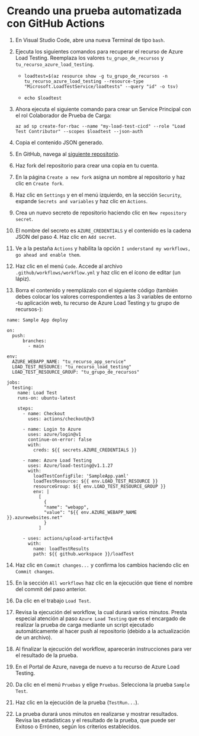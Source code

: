 # Creando una prueba automatizada con GitHub Actions

1. En Visual Studio Code, abre una nueva Terminal de tipo `bash`.

2. Ejecuta los siguientes comandos para recuperar el recurso de Azure Load Testing. Reemplaza los valores `tu_grupo_de_recursos` y `tu_recurso_azure_load_testing`.

    - `loadtest=$(az resource show -g tu_grupo_de_recursos -n tu_recurso_azure_load_testing --resource-type "Microsoft.LoadTestService/loadtests" --query "id" -o tsv)`

    - `echo $loadtest`

3. Ahora ejecuta el siguiente comando para crear un Service Principal con el rol Colaborador de Prueba de Carga:

    `az ad sp create-for-rbac --name "my-load-test-cicd" --role "Load Test Contributor" --scopes $loadtest --json-auth`

4. Copia el contenido JSON generado.

5. En GitHub, navega al [siguiente repositorio](https://github.com/Azure-Samples/nodejs-appsvc-cosmosdb-bottleneck.git).

6. Haz fork del repositorio para crear una copia en tu cuenta.

7. En la página `Create a new fork` asigna un nombre al repositorio y haz clic en `Create fork`.

8. Haz clic en `Settings` y en el menú izquierdo, en la sección `Security`, expande `Secrets and variables` y haz clic en `Actions`.

9. Crea un nuevo secreto de repositorio haciendo clic en `New repository secret`.

10. El nombre del secreto es `AZURE_CREDENTIALS` y el contenido es la cadena JSON del paso 4. Haz clic en `Add secret`.

11. Ve a la pestaña `Actions` y habilita la opción `I understand my workflows, go ahead and enable them`.

12. Haz clic en el menú `Code`. Accede al archivo `.github/workflows/workflow.yml` y haz clic en el ícono de editar (un lápiz).

13. Borra el contenido y reemplázalo con el siguiente código (también debes colocar los valores correspondientes a las 3 variables de entorno -tu aplicación web, tu recurso de Azure Load Testing y tu grupo de recursos-):

```
name: Sample App deploy

on:
  push:
      branches:
        - main

env:
  AZURE_WEBAPP_NAME: "tu_recurso_app_service"
  LOAD_TEST_RESOURCE: "tu_recurso_load_testing"
  LOAD_TEST_RESOURCE_GROUP: "tu_grupo_de_recursos"

jobs:
  testing:
    name: Load Test
    runs-on: ubuntu-latest

    steps:
      - name: Checkout
        uses: actions/checkout@v3
        
      - name: Login to Azure
        uses: azure/login@v1
        continue-on-error: false
        with:
          creds: ${{ secrets.AZURE_CREDENTIALS }}
          
      - name: Azure Load Testing
        uses: Azure/load-testing@v1.1.27
        with:
          loadTestConfigFile: 'SampleApp.yaml'
          loadTestResource: ${{ env.LOAD_TEST_RESOURCE }}
          resourceGroup: ${{ env.LOAD_TEST_RESOURCE_GROUP }}
          env: |
            [
              {
              "name": "webapp",
              "value": "${{ env.AZURE_WEBAPP_NAME }}.azurewebsites.net"
              }
            ]          
      
      - uses: actions/upload-artifact@v4
        with:
          name: loadTestResults
          path: ${{ github.workspace }}/loadTest
```

14. Haz clic en `Commit changes...` y confirma los cambios haciendo clic en `Commit changes`.

15. En la sección `All workflows` haz clic en la ejecución que tiene el nombre del commit del paso anterior. 

16. Da clic en el trabajo `Load Test`.

17. Revisa la ejecución del workflow, la cual durará varios minutos. Presta especial atención al paso `Azure Load Testing` que es el encargado de realizar la prueba de carga mediante un script ejecutado automáticamente al hacer push al repositorio (debido a la actualización de un archivo).

18. Al finalizar la ejecución del workflow, aparecerán instrucciones para ver el resultado de la prueba.

19. En el Portal de Azure, navega de nuevo a tu recurso de Azure Load Testing.

20. Da clic en el menú `Pruebas` y elige `Pruebas`. Selecciona la prueba `Sample Test`.

21. Haz clic en la ejecución de la prueba (`TestRun...`).

22. La prueba durará unos minutos en realizarse y mostrar resultados. Revisa las estadísticas y el resultado de la prueba, que puede ser Exitoso o Erróneo, según los criterios establecidos.